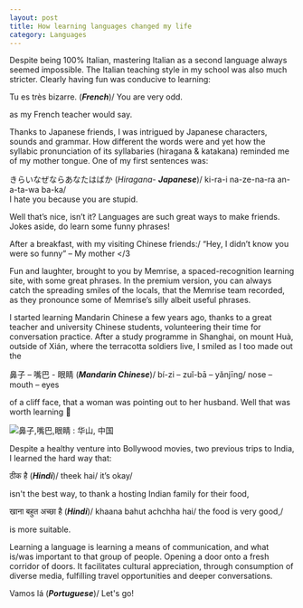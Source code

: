 ```yaml
---
layout: post
title: How learning languages changed my life
category: Languages
---
```


Despite being 100% Italian, mastering Italian as a second language always seemed impossible. The Italian teaching style in my school was also much stricter. Clearly having fun was conducive to learning:  

Tu es très bizarre.   (**_French_**)/
You are very odd.

as my French teacher would say.

Thanks to Japanese friends, I was intrigued by Japanese characters, sounds and grammar. How different the words were and yet how the syllabic pronunciation of its syllabaries (hiragana & katakana) reminded me of my mother tongue. One of my first sentences was:

きらいなぜならあなたはばか   (_Hiragana_- **_Japanese_**)/
ki-ra-i na-ze-na-ra an-a-ta-wa ba-ka/  
I hate you because you are stupid.

Well that’s nice, isn’t it? Languages are such great ways to make friends. Jokes aside, do learn some funny phrases!

<!-- Insert picture of fun phrases -->

After a breakfast, with my visiting Chinese friends:/
“Hey, I didn’t know you were so funny” – My mother </3  

Fun and laughter, brought to you by Memrise, a spaced-recognition learning site, with some great phrases. In the premium version, you can always catch the spreading smiles of the locals, that the Memrise team recorded, as they pronounce some of Memrise’s silly albeit useful phrases.

<!-- Insert memrise screenshot -->

I started learning Mandarin Chinese a few years ago, thanks to a great teacher and university Chinese students, volunteering their time for conversation practice. After a study programme in Shanghai, on mount Huà, outside of Xián, where the terracotta soldiers live, I smiled as I too made out the

鼻子 – 嘴巴 - 眼睛  (**_Mandarin Chinese_**)/
bí-zi – zuǐ-bā – yǎnjīng/
nose – mouth – eyes

of a cliff face, that a woman was pointing out to her husband. Well that was worth learning 🗿

![鼻子,嘴巴,眼睛 : 华山, 中国](https://i.imgur.com/6pSn4At.jpg)

Despite a healthy venture into Bollywood movies, two previous trips to India, I learned the hard way that:

ठीक है  (**_Hindi_**)/
theek hai/
it’s okay/

isn't the best way, to thank a hosting Indian family for their food,

खाना बहुत अच्छा है  (**_Hindi_**)/
khaana bahut achchha hai/
the food is very good,/

is more suitable.

<!-- Insert pictures of food -->

Learning a language is learning a means of communication, and what is/was important to that group of people. Opening a door onto a fresh corridor of doors. It facilitates cultural appreciation, through consumption of diverse media, fulfilling travel opportunities and deeper conversations.

<!-- Insert pictures of diverse media/travels -->

Vamos lá  (**_Portuguese_**)/
Let's go!
